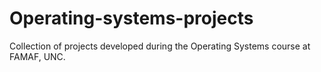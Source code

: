 # Operating-systems-projects
Collection of projects developed during the Operating Systems course at FAMAF, UNC.
